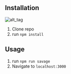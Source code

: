 ## Installation
![alt_tag](https://i.redd.it/3n183esq78wz.png)
1. Clone repo
2. run `npm install`

## Usage

1. run `npm run savage`
2. Navigate to `localhost:3000`

